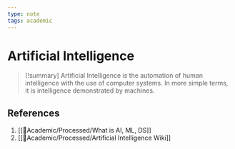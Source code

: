 ```yaml
---
type: note
tags: academic
---
```


# Artificial Intelligence

> [!summary] 
> Artificial Intelligence is the automation of human intelligence with the use of computer systems. In more simple terms, it is intelligence demonstrated by machines.

## References
1. [[🧪Academic/Processed/What is AI, ML, DS]]
2. [[🧪Academic/Processed/Artificial Intelligence Wiki]]